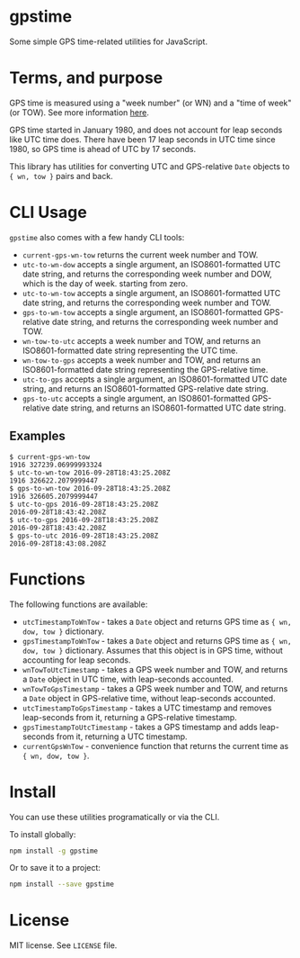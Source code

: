 # gpstime
Some simple GPS time-related utilities for JavaScript.

# Terms, and purpose
GPS time is measured using a "week number" (or WN) and a "time of week" (or TOW). See more information [here][csgnetwork-gpstime].

GPS time started in January 1980, and does not account for leap seconds like UTC time does. There have been 17 leap seconds in UTC time
since 1980, so GPS time is ahead of UTC by 17 seconds.

This library has utilities for converting UTC and GPS-relative `Date` objects to `{ wn, tow }` pairs and back.

# CLI Usage
`gpstime` also comes with a few handy CLI tools:

* `current-gps-wn-tow` returns the current week number and TOW.
* `utc-to-wn-dow` accepts a single argument, an ISO8601-formatted UTC date string, and returns the corresponding week number and DOW, which is the day of week. starting from zero.
* `utc-to-wn-tow` accepts a single argument, an ISO8601-formatted UTC date string, and returns the corresponding week number and TOW.
* `gps-to-wn-tow` accepts a single argument, an ISO8601-formatted GPS-relative date string, and returns the corresponding week number and TOW.
* `wn-tow-to-utc` accepts a week number and TOW, and returns an ISO8601-formatted date string representing the UTC time.
* `wn-tow-to-gps` accepts a week number and TOW, and returns an ISO8601-formatted date string representing the GPS-relative time.
* `utc-to-gps` accepts a single argument, an ISO8601-formatted UTC date string, and returns an ISO8601-formatted GPS-relative date string.
* `gps-to-utc` accepts a single argument, an ISO8601-formatted GPS-relative date string, and returns an ISO8601-formatted UTC date string.

## Examples

```
$ current-gps-wn-tow
1916 327239.06999993324
$ utc-to-wn-tow 2016-09-28T18:43:25.208Z
1916 326622.2079999447
$ gps-to-wn-tow 2016-09-28T18:43:25.208Z
1916 326605.2079999447
$ utc-to-gps 2016-09-28T18:43:25.208Z
2016-09-28T18:43:42.208Z
$ utc-to-gps 2016-09-28T18:43:25.208Z
2016-09-28T18:43:42.208Z
$ gps-to-utc 2016-09-28T18:43:25.208Z
2016-09-28T18:43:08.208Z
```

# Functions

The following functions are available:

* `utcTimestampToWnTow` - takes a `Date` object and returns GPS time as `{ wn, dow, tow }` dictionary.
* `gpsTimestampToWnTow` - takes a `Date` object and returns GPS time as `{ wn, dow, tow }` dictionary. Assumes that this object is in GPS time, without accounting for leap seconds.
* `wnTowToUtcTimestamp` - takes a GPS week number and TOW, and returns a `Date` object in UTC time, with leap-seconds accounted.
* `wnTowToGpsTimestamp` - takes a GPS week number and TOW, and returns a `Date` object in GPS-relative time, without leap-seconds accounted.
* `utcTimestampToGpsTimestamp` - takes a UTC timestamp and removes leap-seconds from it, returning a GPS-relative timestamp.
* `gpsTimestampToUtcTimestamp` - takes a GPS timestamp and adds leap-seconds from it, returning a UTC timestamp.
* `currentGpsWnTow` - convenience function that returns the current time as `{ wn, dow, tow }`.

# Install

You can use these utilities programatically or via the CLI.

To install globally:

```bash
npm install -g gpstime
```

Or to save it to a project:

```bash
npm install --save gpstime
```

# License

MIT license. See `LICENSE` file.

[csgnetwork-gpstime]: http://www.csgnetwork.com/gpstimeconv.html
